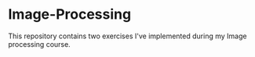 # Image-Processing
This repository contains two exercises I've implemented during my Image processing course.
